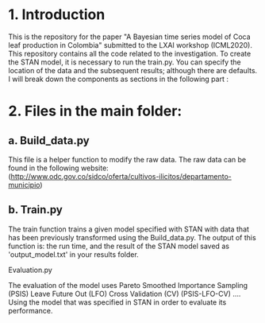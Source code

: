 # 1.  Introduction
This is the repository for the paper "A Bayesian time series model of Coca leaf production in Colombia" submitted to the LXAI workshop (ICML2020). This repository contains all the code related to the investigation. To create the STAN model, it is necessary to run the train.py.  You can specify the location of the data and the subsequent results; although there are defaults. I will break down the components as sections in the following part :


# 2. Files in the main folder:

## a. Build_data.py
This file is a helper function to modify the raw data. The raw data can be found in the following website: (http://www.odc.gov.co/sidco/oferta/cultivos-ilicitos/departamento-municipio)
		
## b. Train.py

The train function trains a given model specified with STAN with data that has been previously transformed using the Build_data.py. The output of this function is: the run time, and the result of the STAN model saved as 'output_model.txt' in your results folder.

Evaluation.py

The evaluation of the model uses Pareto Smoothed Importance Sampling (PSIS) Leave Future Out (LFO) Cross Validation (CV) (PSIS-LFO-CV) …. Using the model that was specified in STAN in order to evaluate its performance. 


